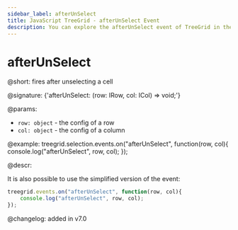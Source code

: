 ```yaml
---
sidebar_label: afterUnSelect
title: JavaScript TreeGrid - afterUnSelect Event 
description: You can explore the afterUnSelect event of TreeGrid in the documentation of the DHTMLX JavaScript UI library. Browse developer guides and API reference, try out code examples and live demos, and download a free 30-day evaluation version of DHTMLX Suite 7.
---
```


# afterUnSelect

@short: fires after unselecting a cell

@signature: {'afterUnSelect: (row: IRow, col: ICol) => void;'}

@params:
- `row: object` - the config of a row
- `col: object` - the config of a column

@example:
treegrid.selection.events.on("afterUnSelect", function(row, col){
    console.log("afterUnSelect", row, col); 
});

@descr:

It is also possible to use the simplified version of the event:

~~~js
treegrid.events.on("afterUnSelect", function(row, col){
    console.log("afterUnSelect", row, col); 
});
~~~

@changelog:
added in v7.0
